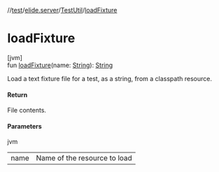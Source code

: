 //[test](../../../index.md)/[elide.server](../index.md)/[TestUtil](index.md)/[loadFixture](load-fixture.md)

# loadFixture

[jvm]\
fun [loadFixture](load-fixture.md)(name: [String](https://kotlinlang.org/api/latest/jvm/stdlib/kotlin/-string/index.html)): [String](https://kotlinlang.org/api/latest/jvm/stdlib/kotlin/-string/index.html)

Load a text fixture file for a test, as a string, from a classpath resource.

#### Return

File contents.

#### Parameters

jvm

| | |
|---|---|
| name | Name of the resource to load |
